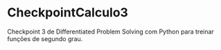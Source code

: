 # CheckpointCalculo3
Checkpoint 3 de Differentiated Problem Solving com Python para treinar funções de segundo grau.
